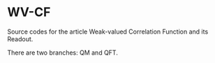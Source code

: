 # WV-CF

Source codes for the article Weak-valued Correlation Function and its Readout.

There are two branches: QM and QFT.
